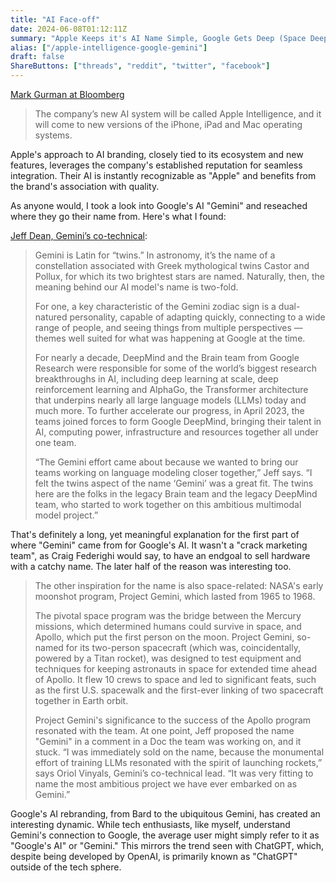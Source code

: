 ```yaml
---
title: "AI Face-off"
date: 2024-06-08T01:12:11Z
summary: "Apple Keeps it's AI Name Simple, Google Gets Deep (Space Deep)"
alias: ["/apple-intelligence-google-gemini"]
draft: false
ShareButtons: ["threads", "reddit", "twitter", "facebook"]
---
```


[Mark Gurman at Bloomberg](https://www.bloomberg.com/news/articles/2024-06-07/apple-wwdc-2024-what-to-expect-ai-ipados-18-macos-15-siri-updates-more?srnd=all)

> The company’s new AI system will be called Apple Intelligence, and it will come to new versions of the iPhone, iPad and Mac operating systems.

Apple's approach to AI branding, closely tied to its ecosystem and new features, leverages the company's established reputation for seamless integration. Their AI is instantly recognizable as "Apple" and benefits from the brand's association with quality.

As anyone would, I took a look into Google's AI "Gemini" and reseached where they go their name from. Here's what I found:

[Jeff Dean, Gemini’s co-technical](https://blog.google/technology/ai/google-gemini-ai-name-meaning/): 
> Gemini is Latin for “twins.” In astronomy, it’s the name of a constellation associated with Greek mythological twins Castor and Pollux, for which its two brightest stars are named. Naturally, then, the meaning behind our AI model's name is two-fold.
>
> For one, a key characteristic of the Gemini zodiac sign is a dual-natured personality, capable of adapting quickly, connecting to a wide range of people, and seeing things from multiple perspectives — themes well suited for what was happening at Google at the time.
>
> For nearly a decade, DeepMind and the Brain team from Google Research were responsible for some of the world’s biggest research breakthroughs in AI, including deep learning at scale, deep reinforcement learning and AlphaGo, the Transformer architecture that underpins nearly all large language models (LLMs) today and much more. To further accelerate our progress, in April 2023, the teams joined forces to form Google DeepMind, bringing their talent in AI, computing power, infrastructure and resources together all under one team.
>
> “The Gemini effort came about because we wanted to bring our teams working on language modeling closer together,” Jeff says. “I felt the twins aspect of the name ‘Gemini’ was a great fit. The twins here are the folks in the legacy Brain team and the legacy DeepMind team, who started to work together on this ambitious multimodal model project.”

That's definitely a long, yet meaningful explanation for the first part of where "Gemini" came from for Google's AI. It wasn't a "crack marketing team", as Craig Federighi would say, to have an endgoal to sell hardware with a catchy name. The later half of the reason was interesting too. 

> The other inspiration for the name is also space-related: NASA's early moonshot program, Project Gemini, which lasted from 1965 to 1968.
>
> The pivotal space program was the bridge between the Mercury missions, which determined humans could survive in space, and Apollo, which put the first person on the moon. Project Gemini, so-named for its two-person spacecraft (which was, coincidentally, powered by a Titan rocket), was designed to test equipment and techniques for keeping astronauts in space for extended time ahead of Apollo. It flew 10 crews to space and led to significant feats, such as the first U.S. spacewalk and the first-ever linking of two spacecraft together in Earth orbit.
>
> Project Gemini's significance to the success of the Apollo program resonated with the team. At one point, Jeff proposed the name "Gemini" in a comment in a Doc the team was working on, and it stuck. “I was immediately sold on the name, because the monumental effort of training LLMs resonated with the spirit of launching rockets,” says Oriol Vinyals, Gemini’s co-technical lead. “It was very fitting to name the most ambitious project we have ever embarked on as Gemini.”

Google's AI rebranding, from Bard to the ubiquitous Gemini, has created an interesting dynamic. While tech enthusiasts, like myself, understand Gemini's connection to Google, the average user might simply refer to it as "Google's AI" or "Gemini." This mirrors the trend seen with ChatGPT, which, despite being developed by OpenAI, is primarily known as "ChatGPT" outside of the tech sphere. 